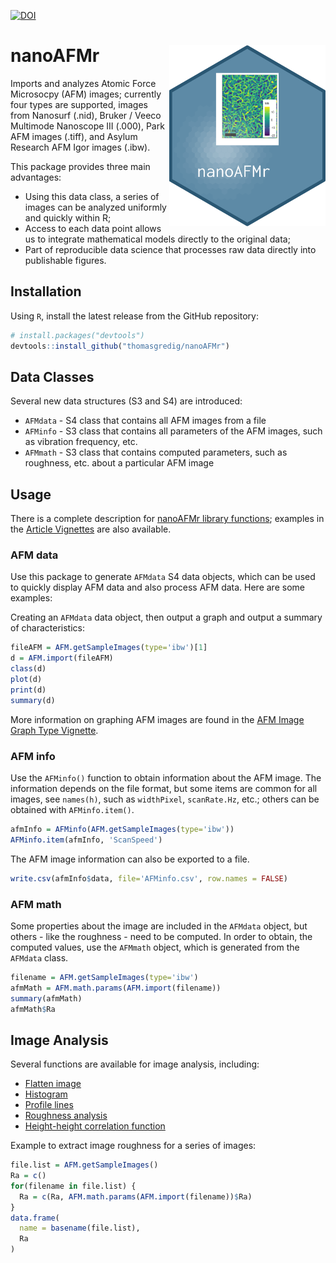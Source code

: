 [![DOI](https://zenodo.org/badge/184698455.svg)](https://zenodo.org/badge/latestdoi/184698455)

# nanoAFMr  <img src="man/figures/logo.png" align="right" alt="" width="250" />

Imports and analyzes Atomic Force Microsocpy (AFM) images; currently four types are supported, images from Nanosurf (.nid), Bruker / Veeco Multimode Nanoscope III (.000), Park AFM images (.tiff), and Asylum Research AFM Igor images (.ibw).

This package provides three main advantages:

- Using this data class, a series of images can be analyzed uniformly and quickly within R;
- Access to each data point allows us to integrate mathematical models directly to the original data; 
- Part of reproducible data science that processes raw data directly into publishable figures.


## Installation

Using `R`, install the latest release from the GitHub repository:

```R
# install.packages("devtools")
devtools::install_github("thomasgredig/nanoAFMr")
```

## Data Classes

Several new data structures (S3 and S4) are introduced:

- `AFMdata` - S4 class that contains all AFM images from a file
- `AFMinfo` - S3 class that contains all parameters of the AFM images, such as vibration frequency, etc.
- `AFMmath` - S3 class that contains computed parameters, such as roughness, etc. about a particular AFM image


## Usage

There is a complete description for [nanoAFMr library functions](https://thomasgredig.github.io/nanoAFMr/); examples in the [Article Vignettes](https://thomasgredig.github.io/nanoAFMr/articles/) are also available.



### AFM data

Use this package to generate `AFMdata` S4 data objects, which can be used to quickly display AFM data and also process AFM data. Here are some examples:

Creating an `AFMdata` data object, then output a graph and output a summary of characteristics:

```R
fileAFM = AFM.getSampleImages(type='ibw')[1]
d = AFM.import(fileAFM)
class(d)
plot(d)
print(d)
summary(d)
```

More information on graphing AFM images are found in the [AFM Image Graph Type Vignette](https://thomasgredig.github.io/nanoAFMr/articles/AFM-graphTypes.html).


### AFM info


Use the `AFMinfo()` function to obtain information about the AFM image. The information depends on the file format, but some items are common for all images, see `names(h)`, such as `widthPixel`, `scanRate.Hz`, etc.; others can be obtained with `AFMinfo.item()`.

```R
afmInfo = AFMinfo(AFM.getSampleImages(type='ibw'))
AFMinfo.item(afmInfo, 'ScanSpeed')
```

The AFM image information can also be exported to a file.

```R
write.csv(afmInfo$data, file='AFMinfo.csv', row.names = FALSE)
```

### AFM math

Some properties about the image are included in the `AFMdata` object, but others - like the roughness - need to be computed. In order to obtain, the computed values, use the `AFMmath` object, which is generated from the `AFMdata` class.


```R
filename = AFM.getSampleImages(type='ibw')
afmMath = AFM.math.params(AFM.import(filename))
summary(afmMath)
afmMath$Ra
```



## Image Analysis

Several functions are available for image analysis, including:

* [Flatten image](https://thomasgredig.github.io/nanoAFMr/reference/AFM.flatten.html)
* [Histogram](https://thomasgredig.github.io/nanoAFMr/reference/AFM.histogram.html)
* [Profile lines](https://thomasgredig.github.io/nanoAFMr/reference/AFM.linePlot.html)
* [Roughness analysis](https://thomasgredig.github.io/nanoAFMr/reference/AFM.math.params.html)
* [Height-height correlation function](https://thomasgredig.github.io/nanoAFMr/reference/AFM.hhcf.html)



Example to extract image roughness for a series of images:

```R
file.list = AFM.getSampleImages()
Ra = c()
for(filename in file.list) {
  Ra = c(Ra, AFM.math.params(AFM.import(filename))$Ra)
}
data.frame(
  name = basename(file.list),
  Ra
)
```
